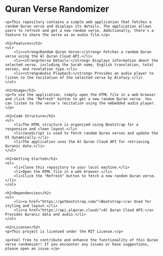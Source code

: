 <h1>Quran Verse Randomizer</h1>

    <p>This repository contains a simple web application that fetches a random Quran verse and displays its details. The application allows users to refresh and get a new random verse. Additionally, there's a feature to share the verse as an audio file.</p>

    <h2>Features</h2>
    <ul>
        <li><strong>Random Quran Verse:</strong> Fetches a random Quran verse using the Al Quran Cloud API.</li>
        <li><strong>Verse Details:</strong> Displays information about the selected verse, including the Surah name, English translation, total verses, and revelation type.</li>
        <li><strong>Audio Playback:</strong> Provides an audio player to listen to the recitation of the selected verse by Alafasy.</li>
    </ul>

    <h2>Usage</h2>
    <p>To use the application, simply open the HTML file in a web browser and click the "Refresh" button to get a new random Quran verse. You can listen to the verse's recitation using the embedded audio player.</p>

    <h2>Code Structure</h2>
    <ul>
        <li>The HTML structure is organized using Bootstrap for a responsive and clean layout.</li>
        <li>JavaScript is used to fetch random Quran verses and update the UI dynamically.</li>
        <li>The application uses the Al Quran Cloud API for retrieving Quranic data.</li>
    </ul>

    <h2>Getting Started</h2>
    <ol>
        <li>Clone this repository to your local machine.</li>
        <li>Open the HTML file in a web browser.</li>
        <li>Click the "Refresh" button to fetch a new random Quran verse.</li>
    </ol>

    <h2>Dependencies</h2>
    <ul>
        <li><a href="https://getbootstrap.com/">Bootstrap:</a> Used for styling and layout.</li>
        <li><a href="https://api.alquran.cloud/">Al Quran Cloud API:</a> Provides Quranic data and audio.</li>
    </ul>

    <h2>License</h2>
    <p>This project is licensed under the MIT License.</p>

    <p>Feel free to contribute and enhance the functionality of this Quran verse randomizer! If you encounter any issues or have suggestions, please open an issue.</p>
